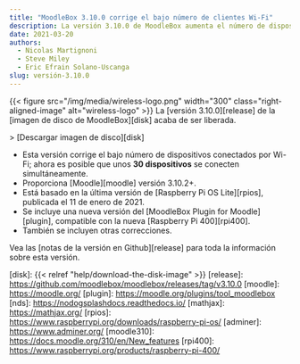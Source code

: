 ```yaml
---
title: "MoodleBox 3.10.0 corrige el bajo número de clientes Wi-Fi"
description: La versión 3.10.0 de MoodleBox aumenta el número de dispositivos conectados simultáneamente vía Wi-Fi a aproximadamente 30 dispositivos.
date: 2021-03-20
authors:
  - Nicolas Martignoni
  - Steve Miley
  - Eric Efrain Solano-Uscanga
slug: versión-3.10.0
---
```


{{< figure src="/img/media/wireless-logo.png" width="300" class="right-aligned-image" alt="wireless-logo" >}}
La [versión 3.10.0][release] de la [imagen de disco de MoodleBox][disk] acaba de ser liberada.

&gt; [Descargar imagen de disco][disk]

  - Esta versión corrige el bajo número de dispositivos conectados por Wi-Fi; ahora es posible que unos __30 dispositivos__ se conecten simultáneamente.
  - Proporciona [Moodle][moodle] versión 3.10.2+.
  - Está basado en la última versión de [Raspberry Pi OS Lite][rpios], publicada el 11 de enero de 2021.
  - Se incluye una nueva versión del [MoodleBox Plugin for Moodle][plugin], compatible con la nueva [Raspberry Pi 400][rpi400].
  - También se incluyen otras correcciones.

Vea las [notas de la versión en Github][release] para toda la información sobre esta versión.

 [disk]: {{< relref "help/download-the-disk-image" >}}
 [release]: https://github.com/moodlebox/moodlebox/releases/tag/v3.10.0
 [moodle]: https://moodle.org/
 [plugin]: https://moodle.org/plugins/tool_moodlebox
 [nds]: https://nodogsplashdocs.readthedocs.io/
 [mathjax]: https://mathjax.org/
 [rpios]: https://www.raspberrypi.org/downloads/raspberry-pi-os/
 [adminer]: https://www.adminer.org/
 [moodle310]: https://docs.moodle.org/310/en/New_features
 [rpi400]: https://www.raspberrypi.org/products/raspberry-pi-400/
